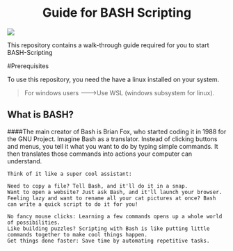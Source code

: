 <h1 align="center">Guide for BASH Scripting</h1>

<p align"center">
  <img src="https://d33wubrfki0l68.cloudfront.net/45825999a370278a2d392daafce3e7a95de0fff2/3bada/img/logo/svg/full_colored_light.svg">
</p>

This repository contains a walk-through guide required for you to start BASH-Scripting

#Prerequisites

To use this repository, you need the have a linux installed on your system.
>For windows users --->Use WSL (windows subsystem for linux).

 ## What is BASH?
   ####The main creator of Bash is Brian Fox, who started coding it in 1988 for the GNU Project.
   Imagine Bash as a translator. Instead of clicking buttons and menus, you tell it what you want to do by typing simple commands. It then translates those commands into actions your computer can understand.

    Think of it like a super cool assistant:

    Need to copy a file? Tell Bash, and it'll do it in a snap.
    Want to open a website? Just ask Bash, and it'll launch your browser.
    Feeling lazy and want to rename all your cat pictures at once? Bash can write a quick script to do it for you!
  
    No fancy mouse clicks: Learning a few commands opens up a whole world of possibilities.
    Like building puzzles? Scripting with Bash is like putting little commands together to make cool things happen.
    Get things done faster: Save time by automating repetitive tasks.

  
  
    
 
